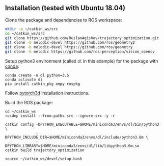## Installation (tested with Ubuntu 18.04)

Clone the package and dependencies to ROS workspace:
```bash
mkdir -p ~/catkin_ws/src
cd ~/catkin_ws/src
git clone https://github.com/RuslanAgishev/trajectory_optimization.git
git clone -b melodic-devel https://github.com/ros/geometry2
git clone -b melodic-devel https://github.com/ros/geometry
git clone -b melodic https://github.com/ros-perception/vision_opencv
```
Setup python3 environment (called `dl` in this example) for the package with
[conda](https://docs.conda.io/en/latest/miniconda.html):
```
conda create -n dl python=3.6
conda activate dl
pip install catkin_pkg empy rospkg
```
Follow [pytorch3d](https://github.com/facebookresearch/pytorch3d/blob/master/INSTALL.md)
installation instructions.

Build the ROS package:
```
cd ~/catkin_ws
rosdep install --from-paths src --ignore-src -y -r

catkin config -DPYTHON_EXECUTABLE=$HOME/miniconda3/envs/dl/bin/python3  \
              -DPYTHON_INCLUDE_DIR=$HOME/miniconda3/envs/dl/include/python3.6m \
              -DPYTHON_LIBRARY=$HOME/miniconda3/envs/dl/lib/libpython3.6m.so
catkin build trajectory_optimization

source ~/catkin_ws/devel/setup.bash
```